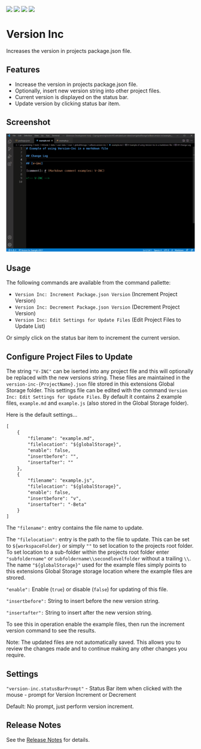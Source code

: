 ![](https://vsmarketplacebadge.apphb.com/version-short/willasm.version-inc.svg)
![](https://vsmarketplacebadge.apphb.com/installs-short/willasm.version-inc.svg)
![](https://vsmarketplacebadge.apphb.com/downloads-short/willasm.version-inc.svg)
![](https://vsmarketplacebadge.apphb.com/rating/willasm.version-inc.svg)

# Version Inc
Increases the version in projects package.json file.


## Features
- Increase the version in projects package.json file.
- Optionally, insert new version string into other project files.
- Current version is displayed on the status bar.
- Update version by clicking status bar item.


## Screenshot
![Example Screenshot](./images/version-inc-demo.gif)


## Usage
The following commands are available from the command pallette:
- `Version Inc: Increment Package.json Version` (Increment Project Version)
- `Version Inc: Decrement Package.json Version` (Decrement Project Version)
- `Version Inc: Edit Settings for Update Files` (Edit Project Files to Update List)

Or simply click on the status bar item to increment the current version.

## Configure Project Files to Update
The string `"V-INC"` can be iserted into any project file and this will optionally be replaced with the new versions string. These files are maintained in the `version-inc-{ProjectName}.json` file stored in this extensions Global Storage folder. This settings file can be edited with the command `Version Inc: Edit Settings for Update Files`. By default it contains 2 example files, `example.md` and `example.js` (also stored in the Global Storage folder).

Here is the default settings...

```
[
	{
		"filename": "example.md",
		"filelocation": "${globalStorage}",
		"enable": false,
		"insertbefore": "",
		"insertafter": ""
	},
	{
		"filename": "example.js",
		"filelocation": "${globalStorage}",
		"enable": false,
		"insertbefore": "v",
		"insertafter": "-Beta"
	}
]
```
The `"filename":` entry contains the file name to update.

The `"filelocation":` entry is the path to the file to update. This can be set to `${workspaceFolder}` or simply `""` to set location to the projects root folder. To set location to a sub-folder within the projects root folder enter `"subfoldername"` or `subfoldername\\secondlevelfolder` without a trailing `\\`. The name `"${globalStorage}"` used for the example files simply points to this extensions Global Storage storage location where the example files are strored.

`"enable":` Enable (`true`) or disable (`false`) for updating of this file.

`"insertbefore":` String to insert before the new version string.

`"insertafter":` String to insert after the new version string.


To see this in operation enable the example files, then run the increment version command to see the results.

Note: The updated files are not automatically saved. This allows you to review the changes made and to continue making any other changes you require.


## Settings

`"version-inc.statusBarPrompt"` - Status Bar item when clicked with the mouse - prompt for Version Increment or Decrement

Default: No prompt, just perform version increment.


## Release Notes
See the [Release Notes](RELEASE.md) for details.

